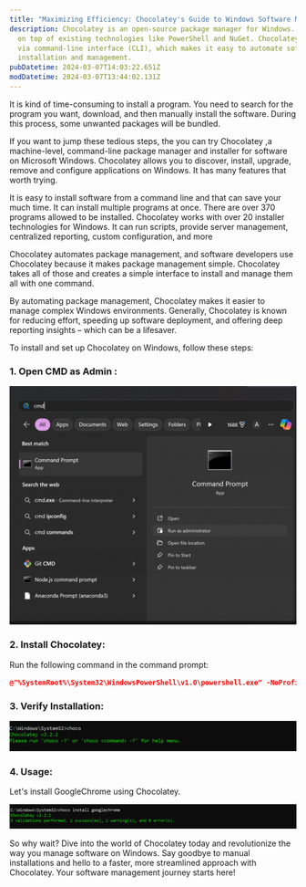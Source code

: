 ```yaml
---
title: "Maximizing Efficiency: Chocolatey's Guide to Windows Software Management"
description: Chocolatey is an open-source package manager for Windows. It builds
  on top of existing technologies like PowerShell and NuGet. Chocolatey operates
  via command-line interface (CLI), which makes it easy to automate software
  installation and management.
pubDatetime: 2024-03-07T14:03:22.651Z
modDatetime: 2024-03-07T13:44:02.131Z
---
```

<!--StartFragment-->

It is kind of time-consuming to install a program. You need to search for the program you want, download, and then manually install the software. During this process, some unwanted packages will be bundled.

 If you want to jump these tedious steps, the you can try Chocolatey ,a machine-level, command-line package manager and installer for software on Microsoft Windows. Chocolatey allows you to discover, install, upgrade, remove and configure applications on Windows. It has many features that worth trying. 

It is easy to install software from a command line and that can save your much time. It can install multiple programs at once. There are over 370 programs allowed to be installed. Chocolatey works with over 20 installer technologies for Windows. It can run scripts, provide server management, centralized reporting, custom configuration, and more

Chocolatey automates package management, and software developers use Chocolatey because it makes package management simple. Chocolatey takes all of those and creates a simple interface to install and manage them all with one command.

By automating package management, Chocolatey makes it easier to manage complex Windows environments. Generally, Chocolatey is known for reducing effort, speeding up software deployment, and offering deep reporting insights – which can be a lifesaver.

To install and set up Chocolatey on Windows, follow these steps:

### **1﻿. Open CMD as Admin :**

![open cmd as admin](../../assets/screenshot-2024-03-07-191244.png "CMD as Admin")

### **2﻿.** **Install Chocolatey**:

Run the following command in the command prompt:

```cmake
@"%SystemRoot%\System32\WindowsPowerShell\v1.0\powershell.exe" -NoProfile -InputFormat None -ExecutionPolicy Bypass -Command "iex ((New-Object System.Net.WebClient).DownloadString('https://chocolatey.org/install.ps1'))" && SET "PATH=%PATH%;%ALLUSERSPROFILE%\chocolatey\bin"
```

### **3﻿. Verify Installation:**

![](../../assets/screenshot-2024-03-07-193948.png)

### **4﻿. Usage:**

L﻿et's install GoogleChrome using Chocolatey.

![](../../assets/screenshot-2024-03-07-194151.png)

So why wait? Dive into the world of Chocolatey today and revolutionize the way you manage software on Windows. Say goodbye to manual installations and hello to a faster, more streamlined approach with Chocolatey. Your software management journey starts here!

<!--EndFragment-->